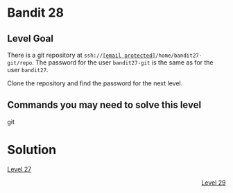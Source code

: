 <html>
<h1>Bandit 28</h1>

<h2 id="level-goal">Level Goal</h2>
<p>There is a git repository at <code class="language-plaintext highlighter-rouge">ssh://<a href="/cdn-cgi/l/email-protection" class="__cf_email__" data-cfemail="c2a0a3aca6abb6f0f5efa5abb682aeada1a3aeaaadb1b6">[email&#160;protected]</a>/home/bandit27-git/repo</code>. The password for the user <code class="language-plaintext highlighter-rouge">bandit27-git</code> is the same as for the user <code class="language-plaintext highlighter-rouge">bandit27</code>.</p>

<p>Clone the repository and find the password for the next level.</p>

<h2 id="commands-you-may-need-to-solve-this-level">Commands you may need to solve this level</h2>
<p>git</p>


<h1>Solution</h1>

<p style="text-align: left"><a href="bandit/tasks/bandit27.md">Level 27</a></p>
<p style="text-align: right"><a href="bandit/tasks/bandit29.md">Level 29</a></p>
</html>
